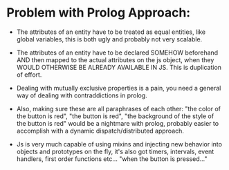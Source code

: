 # Problem with Prolog Approach:

* The attributes of an entity have to be treated as equal entities, like global variables, this is both ugly and probably not very scalable.

* The attributes of an entity have to be declared SOMEHOW beforehand AND then mapped to the actual attributes on the js object, when they WOULD OTHERWISE BE ALREADY AVAILABLE IN JS. This is duplication of effort.

* Dealing with mutually exclusive properties is a pain, you need a general way of dealing with contraddictions in prolog. 

* Also, making sure these are all paraphrases of each other: "the color of the button is red", "the button is red", "the background of the style of the button is red" would be a nightmare with prolog, probably easier to accomplish with a dynamic dispatch/distributed approach.

* Js is very much capable of using mixins and injecting new behavior into objects and prototypes on the fly, it's also got timers, intervals, event handlers, first order functions etc... "when the button is pressed..."

